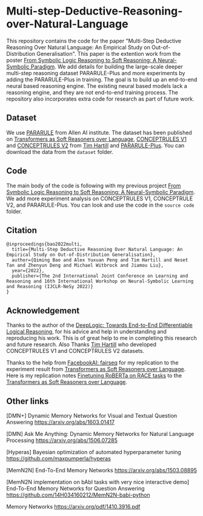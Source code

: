 # Multi-step-Deductive-Reasoning-over-Natural-Language
This repository contains the code for the paper "Multi-Step Deductive Reasoning Over Natural Language: An Empirical Study on Out-of-Distribution Generalisation". This paper is the extention work from the poster [From Symbolic Logic Reasoning to Soft Reasoning: A Neural-Symbolic Paradigm](https://www.researchgate.net/publication/356695884_From_Symbolic_Logic_Reasoning_to_Soft_Reasoning_A_Neural-Symbolic_Paradigm). We add details for building the large-scale deeper multi-step reasoning dataset PARARULE-Plus and more experiments by adding the PARARULE-Plus in training. The goal is to build up an end-to-end neural based reasoning engine. The existing neural based models lack a reasoning engine, and they are not end-to-end training process. The repository also incorporates extra code for research as part of future work.

## Dataset
We use [PARARULE](https://allenai.org/data/ruletaker) from Allen AI institute. The dataset has been published on [Transformers as Soft Reasoners over Language](https://arxiv.org/abs/2002.05867), [CONCEPTRULES V1](https://drive.google.com/file/d/1lxoAvtcvqVCYiO8e3tENnrTQ1NNVtpjs/view?usp=sharing) and [CONCEPTRULES V2](https://drive.google.com/file/d/1lOCbW8bfZxj1RIzKDxn8xKg99XyYNj7z/view?usp=sharing) from [Tim Hartill](https://github.com/timhartill) and [PARARULE-Plus](https://github.com/Strong-AI-Lab/PARARULE-Plus). You can download the data from the `dataset` folder.

## Code
The main body of the code is following with my previous project [From Symbolic Logic Reasoning to Soft Reasoning: A Neural-Symbolic Paradigm](https://github.com/Strong-AI-Lab/A-Neural-Symbolic-Paradigm). We add more experiment analysis on CONCEPTRULES V1, CONCEPTRULE V2, and PARARULE-Plus. You can look and use the code in the `source code` folder.

 ## Citation
```
@inproceedings{bao2022multi,
  title={Multi-Step Deductive Reasoning Over Natural Language: An Empirical Study on Out-of-Distribution Generalisation},
  author={Qiming Bao and Alex Yuxuan Peng and Tim Hartill and Neset Tan and Zhenyun Deng and Michael Witbrock and Jiamou Liu},
  year={2022},
  publisher={The 2nd International Joint Conference on Learning and Reasoning and 16th International Workshop on Neural-Symbolic Learning and Reasoning (IJCLR-NeSy 2022)}
}
```
## Acknowledgement
 Thanks to the author of the [DeepLogic: Towards End-to-End Differentiable Logical Reasoning](https://github.com/nuric/deeplogic), for his advice and help in understanding and reproducing his work. This is of great help to me in completing this research and future research. Also Thanks [Tim Hartill](https://github.com/timhartill) who developed CONCEPTRULES V1 and CONCEPTRULES V2 datasets.
 
 Thanks to the help from [FacebookAI: fairseq](https://github.com/pytorch/fairseq) for my replication to the experiment result from [Transformers as Soft Reasoners over Language](https://arxiv.org/abs/2002.05867). Here is my replication notes [Finetuning RoBERTa on RACE tasks](https://github.com/14H034160212/fairseq/blob/master/examples/roberta/README.race.md) to the [Transformers as Soft Reasoners over Language](https://arxiv.org/abs/2002.05867).
 
 ## Other links
[DMN+] Dynamic Memory Networks for Visual and Textual Question Answering
https://arxiv.org/abs/1603.01417

[DMN] Ask Me Anything: Dynamic Memory Networks for Natural Language Processing 
https://arxiv.org/abs/1506.07285

[Hyperas] Bayesian optimization of automated hyperparameter tuning
https://github.com/maxpumperla/hyperas

[MemN2N] End-To-End Memory Networks
https://arxiv.org/abs/1503.08895

[MemN2N implementation on bAbI tasks with very nice interactive demo] End-To-End Memory Networks for Question Answering
https://github.com/14H034160212/MemN2N-babi-python

Memory Networks
https://arxiv.org/pdf/1410.3916.pdf
